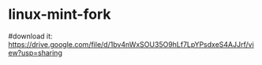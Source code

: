 # linux-mint-fork
#download it: https://drive.google.com/file/d/1bv4nWxSOU35O9hLf7LpYPsdxeS4AJJrf/view?usp=sharing
